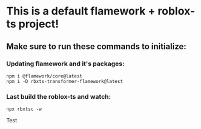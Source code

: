 # This is a default flamework + roblox-ts project!
## Make sure to run these commands to initialize:

### Updating flamework and it's packages:
```
npm i @flamework/core@latest
npm i -D rbxts-transformer-flamework@latest
```

### Last build the roblox-ts and watch:
```
npx rbxtsc -w
```
Test